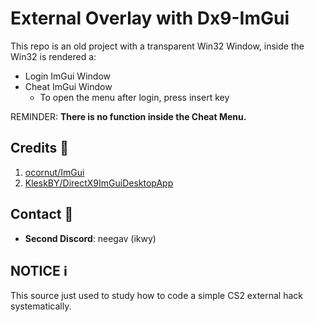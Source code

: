# External Overlay with Dx9-ImGui
This repo is an old project with a transparent Win32 Window, inside the Win32 is rendered a:
- Login ImGui Window
- Cheat ImGui Window
  - To open the menu after login, press insert key

REMINDER: 
**There is no function inside the Cheat Menu.**

## Credits :scroll:
1. [ocornut/ImGui](https://github.com/ocornut/imgui)
2. [KleskBY/DirectX9ImGuiDesktopApp](https://github.com/KleskBY/DirectX9ImGuiDesktopApp)

## Contact :email:
- **Second Discord**: neegav (ikwy)

## NOTICE :information_source:

This source just used to study how to code a simple CS2 external hack systematically.
